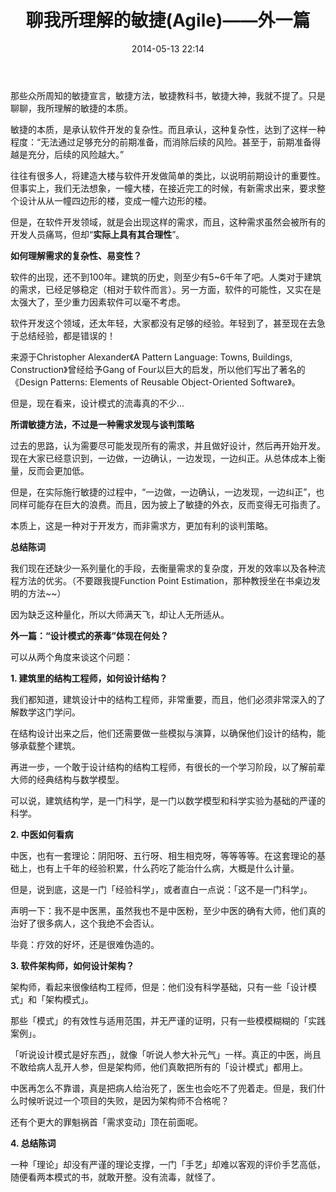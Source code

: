 ﻿---
layout: post
title:  "聊我所理解的敏捷(Agile)——外一篇"
date:   2014-05-13 22:14
categories: Thinking IT
tags: SoftwareEngineer
---

那些众所周知的敏捷宣言，敏捷方法，敏捷教科书，敏捷大神，我就不提了。只是聊聊，我所理解的敏捷的本质。

敏捷的本质，是承认软件开发的复杂性。而且承认，这种复杂性，达到了这样一种程度：“无法通过足够充分的前期准备，而消除后续的风险。甚至于，前期准备得越是充分，后续的风险越大。”

往往有很多人，将建造大楼与软件开发做简单的类比，以说明前期设计的重要性。但事实上，我们无法想象，一幢大楼，在接近完工的时候，有新需求出来，要求整个设计从从一幢四边形的楼，变成一幢六边形的楼。

但是，在软件开发领域，就是会出现这样的需求，而且，这种需求虽然会被所有的开发人员痛骂，但却“**实际上具有其合理性**”。

**如何理解需求的复杂性、易变性？**

软件的出现，还不到100年。建筑的历史，则至少有5~6千年了吧。人类对于建筑的需求，已经足够稳定（相对于软件而言）。另一方面，软件的可能性，又实在是太强大了，至少重力因素软件可以毫不考虑。

软件开发这个领域，还太年轻，大家都没有足够的经验。年轻到了，甚至现在去急于总结经验，都是错误的！

来源于Christopher Alexander《A Pattern Language: Towns, Buildings, Construction》曾经给予Gang of Four以巨大的启发，所以他们写出了著名的《Design Patterns: Elements of Reusable Object-Oriented Software》。

但是，现在看来，设计模式的流毒真的不少...

**所谓敏捷方法，不过是一种需求发现与谈判策略**

过去的思路，认为需要尽可能发现所有的需求，并且做好设计，然后再开始开发。现在大家已经意识到，一边做，一边确认，一边发现，一边纠正。从总体成本上衡量，反而会更加低。

但是，在实际施行敏捷的过程中，“一边做，一边确认，一边发现，一边纠正”，也同样可能存在巨大的浪费。而且，因为披上了敏捷的外衣，反而变得无可指责了。

本质上，这是一种对于开发方，而非需求方，更加有利的谈判策略。

**总结陈词**

我们现在还缺少一系列量化的手段，去衡量需求的复杂度，开发的效率以及各种流程方法的优劣。（不要跟我提Function Point Estimation，那种教授坐在书桌边发明的方法~~）

因为缺乏这种量化，所以大师满天飞，却让人无所适从。

**外一篇：“设计模式的荼毒”体现在何处？**

可以从两个角度来谈这个问题：

**1. 建筑里的结构工程师，如何设计结构？**

我们都知道，建筑设计中的结构工程师，非常重要，而且，他们必须非常深入的了解数学这门学问。

在结构设计出来之后，他们还需要做一些模拟与演算，以确保他们设计的结构，能够承载整个建筑。

再进一步，一个敢于设计结构的结构工程师，有很长的一个学习阶段，以了解前辈大师的经典结构与数学模型。

可以说，建筑结构学，是一门科学，是一门以数学模型和科学实验为基础的严谨的科学。

**2. 中医如何看病**

中医，也有一套理论：阴阳呀、五行呀、相生相克呀，等等等等。在这套理论的基础上，也有上千年的经验积累，什么药吃了能治什么病，大概是什么计量。

但是，说到底，这是一门「经验科学」，或者直白一点说：「这不是一门科学」。

声明一下：我不是中医黑，虽然我也不是中医粉，至少中医的确有大师，他们真的治好了很多病人，这个我绝不会否认。

毕竟：疗效的好坏，还是很难伪造的。

**3. 软件架构师，如何设计架构？**

架构师，看起来很像结构工程师，但是：他们没有科学基础，只有一些「设计模式」和「架构模式」。

那些「模式」的有效性与适用范围，并无严谨的证明，只有一些模模糊糊的「实践案例」。

「听说设计模式是好东西」，就像「听说人参大补元气」一样。真正的中医，尚且不敢给病人乱开人参，但是架构师，他们真敢把所有的「设计模式」都用上。

中医再怎么不靠谱，真是把病人给治死了，医生也会吃不了兜着走。但是，我们什么时候听说过一个项目的失败，是因为架构师不合格呢？

还有个更大的罪魁祸首「需求变动」顶在前面呢。

**4. 总结陈词**

一种「理论」却没有严谨的理论支撑，一门「手艺」却难以客观的评价手艺高低，随便看两本模式的书，就敢开整。没有流毒，就怪了。 